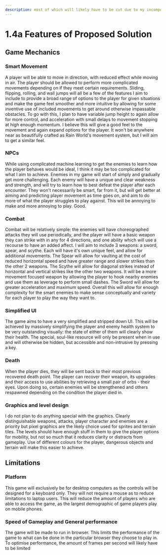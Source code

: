 ```yaml
---
description: most of which will likely have to be cut due to my incompetence :P
---
```


# 1.4a Features of Proposed Solution

## Game Mechanics

### Smart Movement

A player will be able to move in direction, with reduced effect while moving in air. The player should be allowed to perform more complicated movements depending on if they meet certain requirements. Sliding, flipping, rolling, and wall jumps will all be a few of the features I aim to include to provide a broad range of options to the player for given situations and make the game feel smoother and more intuitive by allowing for some inventive use of included movements to get around otherwise impassable obstacles. To go with this, I plan to have variable jump height to again allow for more control, and acceleration with small delays to movement stopping at high enough momentum. I believe this will give a good feel to the movement and again expand options for the player. It won't be anywhere near as beautifully crafted as Rain World's movement system, but I will aim to get a similar feel.

### NPCs

While using complicated machine learning to get the enemies to learn how the player behaves would be ideal, I think it may be too complicated for what I aim to achieve. Enemies in my game will start of simply and gradually get more challenging. Each enemy will have a unique and clear weakness and strength, and will try to learn how to best defeat the player after each encounter. They won't necessarily be smart, far from it, but will get better at aiming and predicting player movement as time goes on, and aim to do more of what the player struggles to play against. This will be annoying to make and more annoying to play. Good.

### Combat

Combat will be relatively simple: the enemies will have choreographed attacks they will use periodically, and the player will have a basic weapon they can strike with in any for 4 directions, and one ability which will use a recourse to have an added affect. I will aim to include 3 weapons: a sword, spear, and scythe. Each will have it's own unique feel, and allow for additional movements. The Spear will allow for vaulting at  the cost of reduced horizontal speed and have greater range and slower strikes than the other 2 weapons. The Scythe will allow for diagonal strikes instead of horizontal and vertical strikes like the other two weapons. It will be a more movement focused weapon by allowing the player to hook nearby enemies and use them as leverage to perform small dashes. The Sword will allow for greater acceleration and maximum speed. Overall this will allow for enough complexity for the smart enemies to make sense conceptually and variety for each player to play the way they want to.

### Simplified UI

The game aims to have a very simplified and stripped down UI. This will be achieved by massively simplifying the player and enemy health system to be very outstanding visually: the state of either of them will clearly show their health. The special, soul-like resource will only be present when in use and will otherwise be hidden, but accessible and non-intrusive by pressing a key.

### Death

When the player dies, they will be sent back to their most previous recovered death point. The player can recover their weapon, its upgrades and their access to use abilities by retrieving a small pair of orbs - their eyes. Upon doing so, certain enemies will be strengthened and others respawned depending on the condition the player died in.

### Graphics and level design

I do not plan to do anything special with the graphics. Clearly distinguishable weapons, attacks, player character and enemies are a priority but pixel graphics are the likely choice used for sprites and terrain tiles. The levels should have enough stuff in them to give the player options for mobility, but not so much that it reduces clarity or distracts from gameplay. Use of different colours for the player, dangerous objects and terrain will make this easier to achieve.

## Limitations

### Platform

This game will exclusively be for desktop computers as the controls will be designed for a keyboard only. They will not require a mouse as to reduce limitations to laptop users. This will reduce the amount of players who are able to access the game, as the largest demographic of game players play on mobile phones.

### Speed of Gameplay and General performance

The game will be made to run in browser. This limits the performance of the game to what can be done in the particular browser they choose to play in. To optimise performance, the amount of frames per second will likely have to be limited
